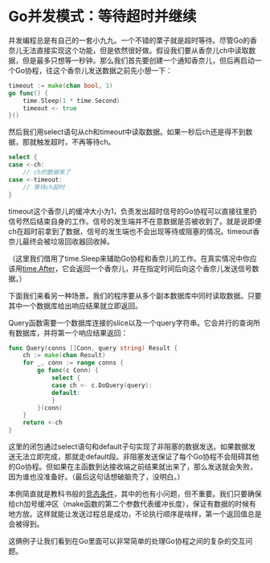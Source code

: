 # Go并发模式：等待超时并继续

并发编程总是有自己的一套小九九。一个不错的栗子就是超时等待。尽管Go的香奈儿无法直接实现这个功能，但是依然很好做。假设我们要从香奈儿ch中读取数据，但是最多只想等一秒钟。那么我们首先要创建一个通知香奈儿，但后再启动一个Go协程，往这个香奈儿发送数据之前先小憩一下：

```go
timeout := make(chan bool, 1)
go func() {
    time.Sleep(1 * time.Second)
    timeout <- true
}()
```

然后我们用select语句从ch和timeout中读取数据。如果一秒后ch还是得不到数据，那就触发超时，不再等待ch。

```go
select {
case <-ch:
    // ch的数据来了
case <-timeout:
    // 等待ch超时
}
```

timeout这个香奈儿的缓冲大小为1，负责发出超时信号的Go协程可以直接往里扔信号然后结束自身的工作。信号的发生端并不在意数据是否被收到了。就是说即便ch在超时前拿到了数据，信号的发生端也不会出现等待或阻塞的情况。timeout香奈儿最终会被垃圾回收器回收掉。

（这里我们借用了time.Sleep来辅助Go协程和香奈儿的工作。在真实情况中你应该用[time.After](#https://golang.org/pkg/time/#After)，它会返回一个香奈儿，并在指定时间后向这个香奈儿发送信号数据。）

下面我们来看另一种场景。我们的程序要从多个副本数据库中同时读取数据。只要其中一个数据库给出响应结果就立即返回。

Query函数需要一个数据库连接的slice以及一个query字符串。它会并行的查询所有数据库，并将第一个响应结果返回：

```go
func Query(conns []Conn, query string) Result {
    ch := make(chan Result)
    for _, conn := range conns {
        go func(c Conn) {
            select {
            case ch <- c.DoQuery(query):
            default:
            }
        }(conn)
    }
    return <-ch
}
```

这里的闭包通过select语句和default子句实现了非阻塞的数据发送。如果数据发送无法立即完成，那就走default段。非阻塞发送保证了每个Go协程不会阻碍其他的Go协程。但如果在主函数到达接收端之前结果就出来了，那么发送就会失败，因为谁也没准备好。（最后这句话想破脑壳了，没明白。）

本例简直就是教科书般的[竞态条件](#https://en.wikipedia.org/wiki/Race_condition)，其中的也有小问题，但不重要。我们只要确保给ch加号缓冲区（make函数的第二个参数代表缓冲长度），保证有数据的时候有地方放。这样就能让发送过程总是成功，不论执行顺序是啥样，第一个返回值总是会被得到。

这俩例子让我们看到在Go里面可以非常简单的处理Go协程之间的复杂的交互问题。